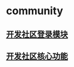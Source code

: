 # community

## [开发社区登录模块](https://github.com/Sumsol/community/blob/master/notes/%E5%BC%80%E5%8F%91%E7%A4%BE%E5%8C%BA%E7%99%BB%E5%BD%95%E6%A8%A1%E5%9D%97.md)
## [开发社区核心功能](https://github.com/Sumsol/community/blob/master/notes/%E5%BC%80%E5%8F%91%E7%A4%BE%E5%8C%BA%E6%A0%B8%E5%BF%83%E5%8A%9F%E8%83%BD.md)

